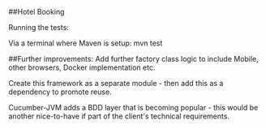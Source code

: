 ##Hotel Booking

Running the tests:

Via a terminal where Maven is setup: mvn test

##Further improvements:
Add further factory class logic to include Mobile, other browsers, Docker implementation etc.

Create this framework as a separate module - then add this as a dependency to promote reuse.

Cucumber-JVM adds a BDD layer that is becoming popular - this would be another nice-to-have if part of the client's technical requirements.


